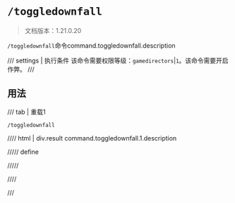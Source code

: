 # `/toggledownfall`

> 文档版本：1.21.0.20

`/toggledownfall`命令command.toggledownfall.description

/// settings | 执行条件
该命令需要权限等级：`gamedirectors`|`1`。该命令需要开启作弊。
///

## 用法

/// tab | 重载1
```mcfunction
/toggledownfall
```

//// html | div.result
command.toggledownfall.1.description

///// define

/////

////

///
